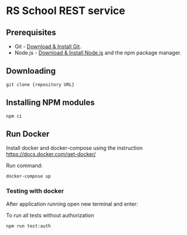 # RS School REST service

## Prerequisites

- Git - [Download & Install Git](https://git-scm.com/downloads).
- Node.js - [Download & Install Node.js](https://nodejs.org/en/download/) and the npm package manager.

## Downloading

```
git clone {repository URL}
```

## Installing NPM modules

```
npm ci
```

## Run Docker

Install docker and docker-compose using the instruction https://docs.docker.com/get-docker/

Run command:

```
docker-compose up
```

### Testing with docker

After application running open new terminal and enter:

To run all tests without authorization

```
npm run test:auth
```
